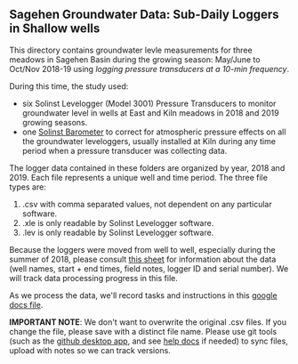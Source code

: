 ## Sagehen Groundwater Data: Sub-Daily Loggers in Shallow wells

This directory contains groundwater levle measurements for three meadows in Sagehen Basin during the growing season: May/June to Oct/Nov 2018-19 using *logging pressure transducers at a 10-min frequency*. 

During this time, the study used:

- six Solinst Levelogger (Model 3001) Pressure Transducers to monitor groundwater level in wells at East and Kiln meadows in 2018 and 2019 growing seasons. 
- one [Solinst Barometer](https://www.solinst.com/products/dataloggers-and-telemetry/3001-levelogger-series/levelogger-edge/datasheet/barometric-compensation.php) to correct for atmospheric pressure effects on all the groundwater leveloggers, usually installed at Kiln during any time period when a pressure transducer was collecting data.

The logger data contained in these folders are organized by year, 2018 and 2019. Each file represents a unique well and time period. The three file types are:

1. .csv with comma separated values, not dependent on any particular software.
2. .xle is only readable by Solinst Levelogger software.
3. .lev is only readable by Solinst Levelogger software.

Because the loggers were moved from well to well, especially during the summer of 2018, please consult [this sheet](https://docs.google.com/spreadsheets/d/1AUDLyi7_ER2n2P46caTSbKDx0lcRPYqYAcefWkf2Hr0/edit#gid=258617925) for information about the data (well names, start + end times, field notes, logger ID and serial number).  We will track data processing progress in this file.

As we process the data, we'll record tasks and instructions in this [google docs file](https://docs.google.com/document/d/1SkeEyw_Hy92w4wKUREM5MnydNLWko_dcTGWOw4gq3G8/edit).

**IMPORTANT NOTE**: We don't want to overwrite the original .csv files. If you change the file, please save with a distinct file name. Please use git tools (such as the [github desktop app](https://desktop.github.com/), and see [help docs](https://docs.github.com/en/desktop) if needed) to sync files, upload with notes so we can track versions.


